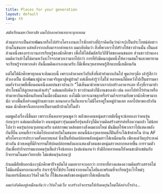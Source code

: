 ```yaml
---
title: Places for your generation
layout: default
lang: th
---
```


<p><em>สมัยเรียนมหาวิทยาลัย ผมไปออกค่ายแทบจะทุกเทอม</em></p>
<p>ส่วนมากจะเป็นค่ายพัฒนาหรือไปสร้างโครงงานอะไรซักอย่างที่(เราคิดกันว่าน่าจะ)เป็นประโยชน์ต่อชาวบ้านในชนบท แต่หลังจากกลับมาจากค่ายแรก ผมกลับคิดว่า สิ่งที่พวกเราไปสร้างให้ชาวบ้านนั้น เป็นแค่ส่วนหนึ่งของกระบวนการเรียนรู้ของนักศึกษา เพื่อให้ได้สัมผัสกับวิถีชีวิตของคนชนบท ส่วนชาวบ้านเอง ผมคิดว่าเค้าไม่ได้คาดหวังอะไรจากพวกเรามากไปกว่า การที่ยังมีคนกลุ่มหนึ่งให้ความสนใจและพยายามจะเรียนรู้จากพวกเค้า อันนี้ผมคิดเอาเองนะครับ ก็มีเพื่อนๆหลายคนรู้สึกแบบนี้เหมือนกัน</p>
<p>แต่ไม่ใช่นักศึกษาทุกคนจะคิดแบบนี้ เพราะเค้าคาดหวังกับสิ่งที่เค้าทำมากเกินไป พูดง่ายๆคือ เค้ารู้สึกว่าตัวเองเป็น นักพัฒนาผู้นำความเจริญมาสู่หมู่บ้าน! แต่เมื่อเค้ารู้ว่าไม่ใช่ หลายคนก็ผิดหวังไปเป็นธรรมดา ผมยังจำภาพที่เพื่อนคนหนึ่งเคยบ่นชาวบ้านว่า "ไม่เห็นมาช่วยพวกเราก่อสร้างอาคารเลย ทั้งๆที่เรามาทำประโยชน์ให้ลูกหลานเค้าแท้ๆ" แต่ผมกลับคิดว่า ชาวบ้านเค้าก็มีงานของเค้า เช่น ออกไปทำไร่ทำนาหรือทำมาหากินเหมือนกับคนในเมืองนั่นแหละ คงไม่มีเวลาจะมาขลุกหรือร่วมกิจกรรมกับพวกนักศึกษามากนัก บางพื้นที่อย่างหมู่บ้านชาวเขา ตอนกลางวันก็แทบจะไม่มีใครอยู่ในหมู่บ้านเลย ออกไปหาของป่ากันหมด นักศึกษาก็เลยกลายเป็นยามเฝ้าบ้านไปในตัว</p>
<p>ผมพูดถึงเรื่องนี้ขึ้นมา เพราะเห็นหลายๆคนพูดว่า พลังของคนหนุ่มสาวสมัยนี้ดูจะน้อยลงกว่าคนรุ่นก่อนๆเรา แต่ผมกลับคิดว่า คนหนุ่มสาวรุ่นผมหรือรุ่นหลังๆก็มีความคิดสร้างสรรค์หรือความกล้า ไม่น้อยไปกว่า คนรุ่นก่อนๆเลยนะครับ แต่สภาพแวดล้อมทางสังคมแบบใหม่ มันมีผลให้พวกเราไปแสดงพลังกันที่อื่น แทนที่เราจะคิดไปออกค่ายกันในชนบท ตอนนี้น้องๆหลายคนก็ฝันที่จะได้เข้าค่ายใน บ้าน AF หรือโครงการประกวดทั้งหลายแหล่ ซึ่งเป็นที่ปลดปล่อยพลังหนุ่มสาวได้เหมือนกัน เพียงแต่วัตถุประสงค์ต่างกัน ด้วยเหตุที่มีกิจกรรมให้ปลดปล่อยพลังและแสดงตัวตนของหนุ่มสาวหลากหลายขึ้น การรวมตัวกันเพื่อทำกิจกรรมแบบคนรุ่นที่แล้วจึงน้อยลง (แต่แน่นอนว่า ยังมีอีกหลายคนก็ยังคนขะมักเขม้นกับกิจกรรมในมหาวิทยาลัย ไม่แพ้คนรุ่นก่อนๆ)</p>
<p>ถ้าผมมีสิทธิบอกน้องๆนักศึกษาปัจจุบันได้ ผมอยากจะบอกว่า การหาที่ทางแสดงความคิดสร้างสรรค์ไม่ได้มีแค่นั้นหรอกนะครับ ถ้าเรารู้จักใช้ประโยชน์จากเทคโนโลยีและพร้อมที่จะเรียนรู้อะไรใหม่ๆ อินเตอร์เน็ตและเวิร์ดไวด์เว็บ ก็ใช้แสดงพลังของหนุ่มสาวได้เหมือนกัน</p>
<p><em>ผมกำลังคิดอยู่เหมือนกันว่า เวิร์ดไวด์เว็บ จะสร้างกิจกรรมให้กับคนรุ่นใหม่ได้อย่างไรบ้าง...</em></p>

